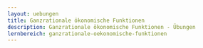 ```yaml
---
layout: uebungen
title: Ganzrationale ökonomische Funktionen
description: Ganzrationale ökonomische Funktionen - Übungen
lernbereich: ganzrationale-oekonomische-funktionen
---
```

